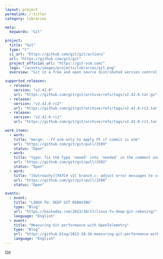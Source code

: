 ```yaml
---
layout: project
permalink: /:title/
category: libraries

meta:
  keywords: "Git"

project:
  title: "Git"
  type: "C"
  ci_url: "https://github.com/git/git/actions"
  url: "https://github.com/git/git"
  project_official_url: "https://git-scm.com/"
  logo: "/assets/images/projects/libraries/git.png"
  overview: "Git is a free and open source distributed version control system designed to handle everything from small to very large projects with speed and efficiency. Git is easy to learn and has a tiny footprint with lightning fast performance. It outclasses SCM tools like Subversion, CVS, Perforce, and ClearCase with features like cheap local branching, convenient staging areas, and multiple workflows."

supported_releases:
  - release:
    version: "v2.42.0"
    url: "https://github.com/git/git/archive/refs/tags/v2.42.0.tar.gz"
  - release:
    version: "v2.42.0-rc2"
    url: "https://github.com/git/git/archive/refs/tags/v2.42.0-rc2.tar.gz"
  - release:
    version: "v2.42.0-rc1"
    url: "https://github.com/git/git/archive/refs/tags/v2.42.0-rc1.tar.gz"

work_items:
  - work:
    title: "merge: --ff-one-only to apply FF if commit is one"
    url: "https://github.com/git/git/pull/1599"
    status: "Open"
  - work:
    title: "typo: fix the typo 'neeed' into 'needed' in the comment under merge-o…"
    url: "https://github.com/git/git/pull/1592"
    status: "Open"
  - work:
    title: "[Outreachy][PATCH v2] branch.c: adjust error messages to coding guidelines"
    url: "https://github.com/git/git/pull/1590"
    status: "Open"

events:
  - event:
    title: "LINUX FU: DEEP GIT REBASING"
    type: "Blog"
    url: "https://hackaday.com/2023/10/17/linux-fu-deep-git-rebasing/"
    language: "English"
  - event:
    title: "Measuring Git performance with OpenTelemetry"
    type: "Blog"
    url: "https://github.blog/2023-10-16-measuring-git-performance-with-opentelemetry/"
    language: "English"
---
```


<p>Git</p>

